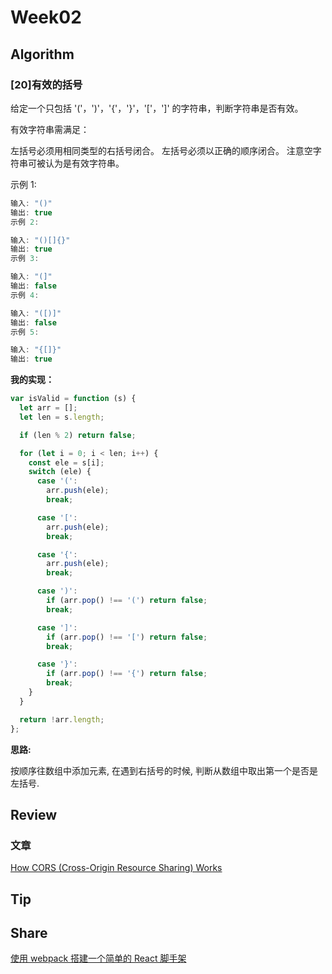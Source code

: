 
# Week02

## Algorithm

### [20]有效的括号

给定一个只包括 '('，')'，'{'，'}'，'['，']' 的字符串，判断字符串是否有效。

有效字符串需满足：

左括号必须用相同类型的右括号闭合。
左括号必须以正确的顺序闭合。
注意空字符串可被认为是有效字符串。

示例 1:

```JavaScript
输入: "()"
输出: true
示例 2:

输入: "()[]{}"
输出: true
示例 3:

输入: "(]"
输出: false
示例 4:

输入: "([)]"
输出: false
示例 5:

输入: "{[]}"
输出: true
```

**我的实现：**

```JavaScript
var isValid = function (s) {
  let arr = [];
  let len = s.length;

  if (len % 2) return false;

  for (let i = 0; i < len; i++) {
    const ele = s[i];
    switch (ele) {
      case '(':
        arr.push(ele);
        break;

      case '[':
        arr.push(ele);
        break;

      case '{':
        arr.push(ele);
        break;

      case ')':
        if (arr.pop() !== '(') return false;
        break;

      case ']':
        if (arr.pop() !== '[') return false;
        break;

      case '}':
        if (arr.pop() !== '{') return false;
        break;
    }
  }

  return !arr.length;
};
```

**思路:**

按顺序往数组中添加元素, 在遇到右括号的时候, 判断从数组中取出第一个是否是左括号.

## Review

### 文章

[How CORS (Cross-Origin Resource Sharing) Works](https://medium.com/swlh/how-cors-cross-origin-resource-sharing-works-79f959a84f0e)


## Tip


## Share

[使用 webpack 搭建一个简单的 React 脚手架](https://xie.infoq.cn/article/5167aad843c88da964b013d0d)
